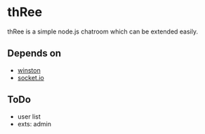 thRee
=====

thRee is a simple node.js chatroom which can be extended easily.

Depends on
----------

*   [winston](https://github.com/flatiron/winston/)
*   [socket.io](https://github.com/LearnBoost/socket.io)

ToDo
----

*   user list
*   exts: admin
